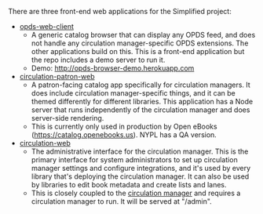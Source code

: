 There are three front-end web applications for the Simplified project:
- [opds-web-client](https://github.com/NYPL-Simplified/opds-web-client)
  - A generic catalog browser that can display any OPDS feed, and does not handle any circulation manager-specific OPDS extensions. The other applications build on this. This is a front-end application but the repo includes a demo server to run it.
  - Demo: http://opds-browser-demo.herokuapp.com
- [circulation-patron-web](https://github.com/NYPL-Simplified/circulation-patron-web)
  - A patron-facing catalog app specifically for circulation managers. It does include circulation manager-specific things, and it can be themed differently for different libraries. This application has a Node server that runs independently of the circulation manager and does server-side rendering.
  - This is currently only used in production by Open eBooks (https://catalog.openebooks.us). NYPL has a QA version.
- [circulation-web](https://github.com/NYPL-Simplified/circulation-web)
  - The administrative interface for the circulation manager. This is the primary interface for system administrators to set up circulation manager settings and configure integrations, and it's used by every library that's deploying the circulation manager. It can also be used by libraries to edit book metadata and create lists and lanes.
  - This is closely coupled to the [circulation manager](https://github.com/NYPL-Simplified/circulation) and requires a circulation manager to run. It will be served at "/admin".
